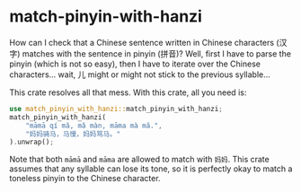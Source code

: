 # match-pinyin-with-hanzi

How can I check that a Chinese sentence written in Chinese characters (汉字) matches with the sentence in pinyin (拼音)? 
Well, first I have to parse the pinyin (which is not so easy), then I have to iterate over the Chinese characters... wait, 儿 might or might not stick to the previous syllable...

This crate resolves all that mess. With this crate, all you need is:

```rust
use match_pinyin_with_hanzi::match_pinyin_with_hanzi;
match_pinyin_with_hanzi(
    "māmā qí mǎ, mǎ màn, māma mà mǎ.", 
    "妈妈骑马，马慢，妈妈骂马。"
).unwrap();
```

Note that both `māmā` and `māma` are allowed to match with `妈妈`. This crate assumes that any syllable can lose its tone, so it is perfectly okay to match a toneless pinyin to the Chinese character.
